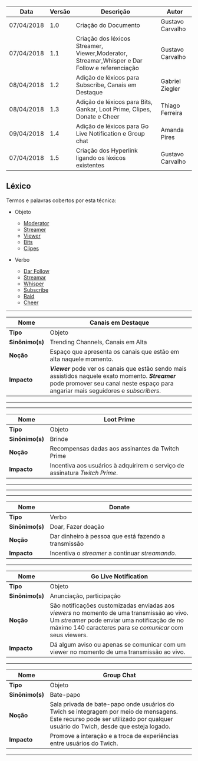 |Data|Versão|Descrição|Autor|
|----|------|---------|-----|
|07/04/2018|1.0|Criação do Documento|Gustavo Carvalho|
|07/04/2018|1.1|Criação dos léxicos Streamer, Viewer,Moderator, Streamar,Whisper e Dar Follow e referenciação|Gustavo Carvalho|
|08/04/2018|1.2|Adição de léxicos para Subscribe, Canais em Destaque|Gabriel Ziegler|
|08/04/2018|1.3|Adição de léxicos para Bits, Gankar, Loot Prime, Clipes, Donate e Cheer|Thiago Ferreira|
|09/04/2018|1.4|Adição de léxicos para Go Live Notification e Group chat|Amanda Pires|
|07/04/2018|1.5|Criação dos Hyperlink ligando os léxicos existentes|Gustavo Carvalho|

## Léxico
Termos e palavras cobertos por esta técnica:
* Objeto
  * [Moderator](https://github.com/gabrielziegler3/Requisitos-2018-1/wiki/L%C3%A9xico-Moderator)
  * [Streamer](https://github.com/gabrielziegler3/Requisitos-2018-1/wiki/L%C3%A9xico-Streamer)
  * [Viewer](https://github.com/gabrielziegler3/Requisitos-2018-1/wiki/Viewer)
  * [Bits](https://github.com/gabrielziegler3/Requisitos-2018-1/wiki/Bits)
  * [Clipes](https://github.com/gabrielziegler3/Requisitos-2018-1/wiki/Clipes)

* Verbo
  * [Dar Follow](https://github.com/gabrielziegler3/Requisitos-2018-1/wiki/Dar-Follow)
  * [Streamar](https://github.com/gabrielziegler3/Requisitos-2018-1/wiki/Streamar)
  * [Whisper](https://github.com/gabrielziegler3/Requisitos-2018-1/wiki/Whisper)
  * [Subscribe](https://github.com/gabrielziegler3/Requisitos-2018-1/wiki/Subscribe)
  * [Raid](https://github.com/gabrielziegler3/Requisitos-2018-1/wiki/Gankar)
  * [Cheer](https://github.com/gabrielziegler3/Requisitos-2018-1/wiki/Cheer)






























***

|Nome|Canais em Destaque|
|----|-----|
|**Tipo**|Objeto|
|**Sinônimo(s)**|Trending Channels, Canais em Alta|
|**Noção**|Espaço que apresenta os canais que estão em alta naquele momento.|
|**Impacto**|***Viewer*** pode ver os canais que estão sendo mais assistidos naquele exato momento. ***Streamer*** pode promover seu canal neste espaço para angariar mais seguidores e *subscribers*.|

***




***

|Nome|Loot Prime|
|----|-----|
|**Tipo**|Objeto|
|**Sinônimo(s)**|Brinde|
|**Noção**| Recompensas dadas aos assinantes da Twitch Prime|
|**Impacto**| Incentiva aos usuários à adquirirem o serviço de assinatura *Twitch Prime*.|

***


***


***


|Nome|Donate|
|----|-----|
|**Tipo**|Verbo|
|**Sinônimo(s)**|Doar, Fazer doação|
|**Noção**| Dar dinheiro à pessoa que está fazendo a transmissão|
|**Impacto**| Incentiva o *streamer* a continuar *streamando*.|

***



|Nome|Go Live Notification|
|----|-----|
|**Tipo**|Objeto|
|**Sinônimo(s)**|Anunciação, participação|
|**Noção**| São notificações customizadas enviadas aos *viewers* no momento de uma transmissão ao vivo. Um *streamer* pode enviar uma notificação de no máximo 140 caracteres para se *comunicar* com seus viewers. |
|**Impacto**| Dá algum aviso ou apenas se comunicar com um viewer no momento de uma transmissão ao vivo.|

***

|Nome|Group Chat|
|----|-----|
|**Tipo**|Objeto|
|**Sinônimo(s)**|Bate-papo|
|**Noção**| Sala privada de bate-papo onde usuários do Twich se integragem por meio de mensagens. Este recurso pode ser utilizado por qualquer usuário do Twich, desde que esteja logado.|
|**Impacto**| Promove a interação e a troca de experiências entre usuários do Twich.|

***